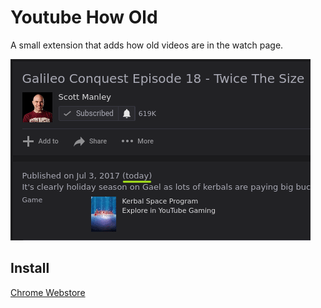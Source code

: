 # Youtube How Old

A small extension that adds how old videos are in the watch page.

![](./img/youtube-how-old.gif)

## Install

[Chrome Webstore]()
